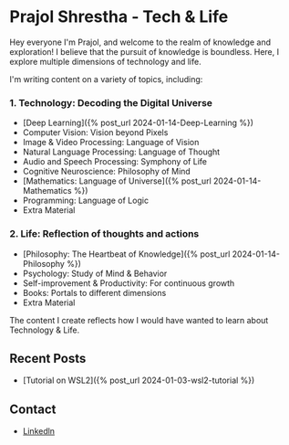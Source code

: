 # Prajol Shrestha - Tech & Life

Hey everyone I'm Prajol, and welcome to the realm of knowledge and exploration! I believe that the pursuit of knowledge is boundless. Here, I explore multiple dimensions of technology and life. 

I'm writing content on a variety of topics, including:

### 1. Technology: Decoding the Digital Universe
- [Deep Learning]({% post_url 2024-01-14-Deep-Learning %})
- Computer Vision: Vision beyond Pixels
- Image & Video Processing: Language of Vision
- Natural Language Processing: Language of Thought
- Audio and Speech Processing: Symphony of Life
- Cognitive Neuroscience: Philosophy of Mind
- [Mathematics: Language of Universe]({% post_url 2024-01-14-Mathematics %})
- Programming: Language of Logic
- Extra Material
  
### 2. Life: Reflection of thoughts and actions
- [Philosophy: The Heartbeat of Knowledge]({% post_url 2024-01-14-Philosophy %})
- Psychology: Study of Mind & Behavior
- Self-improvement & Productivity: For continuous growth
- Books: Portals to different dimensions
- Extra Material

The content I create reflects how I would have wanted to learn about Technology & Life.


## Recent Posts

- [Tutorial on WSL2]({% post_url 2024-01-03-wsl2-tutorial %})


## Contact
- [Linkedln](https://www.linkedin.com/in/prajolshresthaa/)
